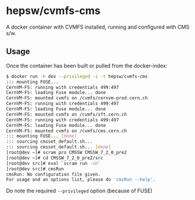 hepsw/cvmfs-cms
=================

A docker container with CVMFS installed, running and configured with CMS s/w.

## Usage

Once the container has been built or pulled from the docker-index:

```sh
$ docker run -h dev --privileged -i -t hepsw/cvmfs-cms
::: mounting FUSE...
CernVM-FS: running with credentials 499:497
CernVM-FS: loading Fuse module... done
CernVM-FS: mounted cvmfs on /cvmfs/cernvm-prod.cern.ch
CernVM-FS: running with credentials 499:497
CernVM-FS: loading Fuse module... done
CernVM-FS: mounted cvmfs on /cvmfs/sft.cern.ch
CernVM-FS: running with credentials 499:497
CernVM-FS: loading Fuse module... done
CernVM-FS: mounted cvmfs on /cvmfs/cms.cern.ch
::: mounting FUSE... [done]
::: sourcing cmsset_default.sh...
::: sourcing cmsset_default.sh... [done]
[root@dev ~]# scram pro CMSSW CMSSW_7_2_0_pre2
[root@dev ~]# cd CMSSW_7_2_0_pre2/src
[root@dev src]# eval `scram run -sh`
[root@dev src]# cmsRun
cmsRun: No configuration file given.
For usage and an options list, please do 'cmsRun --help'.
```

Do note the required `--privileged` option (because of FUSE)


